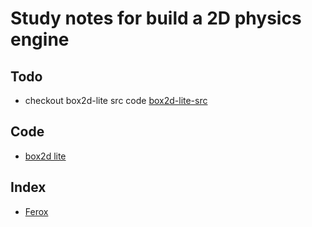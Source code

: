 # Study notes for build a 2D physics engine


## Todo
- checkout box2d-lite src code
[box2d-lite-src](./imgs/box2d-lite-src.png)


## Code
- [box2d lite](https://github.com/erincatto/box2d-lite) 


## Index
- [Ferox](./Ferox)
